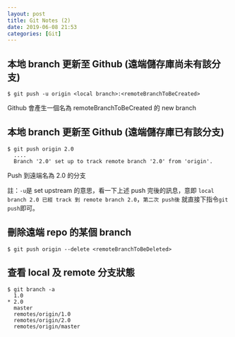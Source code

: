 ```yaml
---
layout: post
title: Git Notes (2)
date: 2019-06-08 21:53
categories: [Git]
---
```


## 本地 branch 更新至 Github (遠端儲存庫尚未有該分支)

```
$ git push -u origin <local branch>:<remoteBranchToBeCreated>
```

Github 會產生一個名為 remoteBranchToBeCreated 的 new branch

## 本地 branch 更新至 Github (遠端儲存庫已有該分支)

```
$ git push origin 2.0
  ....
  Branch '2.0' set up to track remote branch '2.0' from 'origin'.
```

Push 到遠端名為 2.0 的分支

註：`-u`是 set upstream 的意思，看一下上述 push 完後的訊息，意即 `local branch 2.0 已經 track 到 remote branch 2.0`，`第二次 push後` 就直接下指令`git push`即可。

## 刪除遠端 repo 的某個 branch

```
$ git push origin --delete <remoteBranchToBeDeleted>
```

## 查看 local 及 remote 分支狀態

```
$ git branch -a
  1.0
* 2.0
  master
  remotes/origin/1.0
  remotes/origin/2.0
  remotes/origin/master
```
